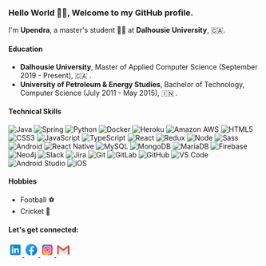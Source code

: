 ### Hello World 👋👋, Welcome to my GitHub profile. ###

I'm **Upendra**, a master's student 👨‍🎓  at **Dalhousie University**, 🇨🇦.

#### Education

- **Dalhousie University**, Master of Applied Computer Science (September 2019 - Present), 🇨🇦 .
- **University of Petroleum & Energy Studies**, Bachelor of Technology, Computer Science (July 2011 - May 2015), 🇮🇳 .

#### Technical Skills

![Java](http://img.shields.io/badge/-Java-007396?style=flat-square&logo=java)
![Spring](http://img.shields.io/badge/-Spring-6DB33F?style=flat-square&logo=spring&logoColor=ffffff)
![Python](http://img.shields.io/badge/-Python-3776AB?style=flat-square&logo=python&logoColor=ffffff)
![Docker](http://img.shields.io/badge/-Docker-2496ED?style=flat-square&logo=docker&logoColor=ffffff)
![Heroku](http://img.shields.io/badge/-heroku-6762A6?style=flat-square&logo=heroku&logoColor=ffffff)
![Amazon AWS](http://img.shields.io/badge/-Aamazon%20AWS-232F3E?style=flat-square&logo=amazon&logoColor=ffffff)
![HTML5](https://img.shields.io/badge/-HTML5-%23E44D27?style=flat-square&logo=html5&logoColor=ffffff)
![CSS3](https://img.shields.io/badge/-CSS3-%231572B6?style=flat-square&logo=css3)
![JavaScript](http://img.shields.io/badge/-JavaScript-F7DF1E?style=flat-square&logo=javascript&logoColor=ffffff)
![TypeScript](https://img.shields.io/badge/-TypeScript-007ACC?style=flat-square&logo=typescript&logoColor=ffffff)
![React](http://img.shields.io/badge/-React-61DAFB?style=flat-square&logo=react&logoColor=ffffff)
![Redux](https://img.shields.io/badge/-Redux-764ABC?style=flat-square&logo=redux&logoColor=ffffff)
![Node](http://img.shields.io/badge/-Node-339933?style=flat-square&logo=node.js&logoColor=ffffff)
![Sass](https://img.shields.io/badge/-Sass-%23CC6699?style=flat-square&logo=sass&logoColor=ffffff)
![Android](http://img.shields.io/badge/-Android-3DDC84?style=flat-square&logo=android&logoColor=ffffff)
![React Native](http://img.shields.io/badge/-React%20Native-61DAFB?style=flat-square&logo=react&color=000000)
![MySQL](https://img.shields.io/badge/-MySQL-336791?style=flat-square&logo=mysql&logoColor=ffffff)
![MongoDB](http://img.shields.io/badge/-MongoDB-47A248?style=flat-square&logo=mongodb&logoColor=ffffff)
![MariaDB](http://img.shields.io/badge/-MariaDB-032f40?style=flat-square&logo=mariadb&logoColor=ffffff)
![Firebase](https://img.shields.io/badge/-Firebase-FFCA28?style=flat-square&logo=firebase&logoColor=ffffff)
![Neo4j](http://img.shields.io/badge/-Neo4j-008CC1?style=flat-square&logo=neo4j&logoColor=ffffff)
![Slack](https://img.shields.io/badge/-Slack-4A154B?style=flat-square&logo=slack)
![Jira](https://img.shields.io/badge/-Jira-0052CC?style=flat-square&logo=jira)
![Git](https://img.shields.io/badge/-Git-%23F05032?style=flat-square&logo=git&logoColor=%23ffffff)
![GitLab](https://img.shields.io/badge/-GitLab-FCA121?style=flat-square&logo=gitlab&logoColor=ffffff)
![GitHub](https://img.shields.io/badge/-GitHub-181717?style=flat-square&logo=github)
![VS Code](http://img.shields.io/badge/-VS%20Code-007ACC?style=flat-square&logo=visual-studio-code&logoColor=ffffff)
![Android Studio](http://img.shields.io/badge/-Android%20Studio-50f191?style=flat-square&logo=android-studio&logoColor=ffffff)
![iOS](https://img.shields.io/badge/-iOS%20App%20Dev-545454?style=flat-square&logo=apple)

#### Hobbies
- Football ⚽️
- Cricket 🏏 

#### Let's get connected:
<div>
  <a href="https://www.linkedin.com/in/upendraparsad/" target="_blank">
  <img src="https://github.com/uanthwal/uanthwal/blob/master/icons/icons8-linkedin-240.png" width="28px" alt="linkedin-img"/>
  </a>

  <a href="https://www.facebook.com/uanthwal" target="_blank">
  <img src="https://github.com/uanthwal/uanthwal/blob/master/icons/icons8-facebook-240.png" width="28px" alt="fb-img"/>
  </a>

  <a href="https://www.instagram.com/upendra.anthwal/" target="_blank">
  <img src="https://github.com/uanthwal/uanthwal/blob/master/icons/icons8-instagram-240.png" width="28px" alt="ig-img"/>
  </a>

  <a href="mailto:uanthwal@gmail.com" target="_blank">
  <img src="https://github.com/uanthwal/uanthwal/blob/master/icons/icons8-gmail-240.png" width="28px" alt="mail-img"/>
  </a>
</div>
